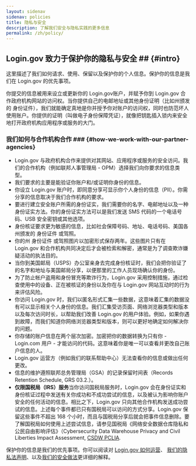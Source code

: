 ```yaml
---
layout: sidenav
sidenav: policies
title: 隐私与安全
description: 了解我们安全与隐私实践的更多信息
permalink: /zh/policy/
---
```

## Login.gov 致力于保护你的隐私与安全 ## {#intro}

这里描述了我们如何请求、使用、保留以及保护你的个人信息。保护你的信息是我们在 Login.gov 的优先事项。

你提交的信息被用来设立或更新你的 Login.gov账户，并赋予你到 Login.gov 合作政府机构网站的访问权。当你提供自己的电邮地址或其他身份证明（比如州颁发的 身份证件），我们就能确定真地是你并授予你对账户的访问权，同时也防范坏人使用账户。你提供的证明（叫做电子身份保障凭证），就像把钥匙插入锁内来安全地打开政府机构应用程序或服务的大门。

### 我们如何与合作机构合作 ### {#how-we-work-with-our-partner-agencies}

* Login.gov 与政府机构合作来提供对其网站、应用程序或服务的安全访问。我们的合作机构（例如联邦人事管理局 - OPM）选择我们向你要求的信息类型。
* 我们要求的主要是能验证你账户和/或证明你身份的信息。
* 你设立 Login.gov 账户时，即同意分享可显示你个人身份的信息（PII）。你需分享的信息取决于我们合作机构的要求。
* 要进行建立安全账户所需的身份证实，我们需要你的名字、电邮地址以及一种身份证实方法。你的身份证实方法可以是我们发送 SMS 代码的一个电话号码、USB 安全密钥或其他选项。
* 身份核证要求更为敏感的信息，比如社会保障号码、地址、电话号码、美国各州颁发的 身份证件 或驾照。
* 你的州 身份证件 或驾照图片以加密形式保存两年。这些图片只有在 Login.gov 和合作机构共同决定后才会被检索和解密，通常是为了调查欺诈嫌疑活动的执法目的。
* 当你到美国邮局（USPS）办公室亲身去完成身份核证时，我们会把你验证了的名字和地址与美国邮局分享，以便那里的工作人员现场确认你的身份。
* 为了防止帐户盗用和身份冒充等欺诈行为，Login.gov 采用控制措施，通过检查使用中的设备、正在被核证的身份以及你在与 Login.gov 网站互动时的行为来评估风险。
* 你访问 Login.gov 时，我们以匿名形式汇集一些数据，这意味着汇集的数据没有可以显示相关个人身份的信息。我们汇集受访页面、网络浏览器类型和版本以及每次访问时长，以帮助我们改善 Login.gov 的用户体验。例如，如果你遇到故障，而我们知道你网络浏览器类型和版本，则可以更好地确定如何解决你的问题。
* 你存储的账户信息在两个层次加密。加密把你的数据转换为只有你 - Login.com 用户 - 才能访问的代码。这意味着你是唯一可以查看并更改自己账户信息的人。
* Login.gov 运营方（例如我们的联系帮助中心）无法查看你的信息或做出任何更改。
* 信息的维护遵照联邦总务管理局（GSA）的记录保留时间表（Records Retention Schedule, GRS 03.2.）。
* **仅限国税局（IRS）服务**当你访问国税局服务时，Login.gov 会在身份证实和身份核证过程中发送有关你成功和不成功尝试的信息，以及被认为影响你账户安全的任何活动的信息。相比之下，Login.gov 只向其他合作机构发送成功尝试的信息。上述每个事件都已只有国税局可以访问的方式分享。Login.gov 保留这些事件不超出 168 个小时，而且与国税局分享后就会把事件信息删除。要了解国税局如何使用上述尝试信息，请参见国税局《网络安全数据仓库隐私和公民自由影响评估》（Cybersecurity Data Warehouse Privacy and Civil Liberties Impact Assessment, [CSDW PCLIA](https://www.irs.gov/pub/irs-pia/csdw-pia.pdf).

保护你的信息是我们的优先事项。你可以阅读对 [Login.gov 如何运营](/zh/policy/how-does-it-work/)、 [我们的隐私法声明](/zh/policy/our-privacy-act-statement/)、以及[我们的安全做法](/zh/policy/)更详细的解释。
